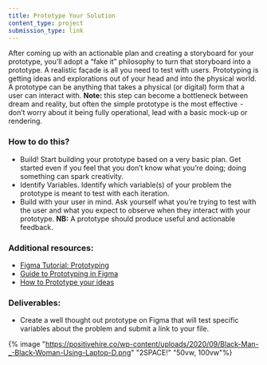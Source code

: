 ```yaml
---
title: Prototype Your Solution
content_type: project
submission_type: link 
---
```


After coming up with an actionable plan and creating a storyboard for your prototype, you’ll adopt a “fake it” philosophy to turn that storyboard into a prototype. A realistic façade is all you need to test with users. Prototyping is getting ideas and explorations out of your head and into the physical world. A prototype can be anything that takes a physical (or digital) form that a user can interact with. **Note:** this step can become a bottleneck between dream and reality, but often the simple prototype is the most effective  -  don’t worry about it being fully operational, lead with a basic mock-up or rendering.

### How to do this?
- Build! Start building your prototype based on a very basic plan. Get started even if you feel that you don’t know what you’re doing; doing something can spark creativity.
- Identify Variables. Identify which variable(s) of your problem the prototype is meant to test with each iteration.
- Build with your user in mind. Ask yourself what you’re trying to test with the user and what you expect to observe when they interact with your prototype. 
**NB:** A prototype should produce useful and actionable feedback. 
 
### Additional resources: 
- [Figma Tutorial: Prototyping](https://www.youtube.com/watch?v=-sAAa-CCOcg)
- [Guide to Prototyping in Figma](https://help.figma.com/hc/en-us/articles/360040314193-Guide-to-prototyping-in-Figma)
- [How to Prototype your ideas](https://www.designkit.org/methods#filter)

### Deliverables:
- Create a well thought out prototype on Figma that will test specific variables about the problem and submit a link to your file.

{% image "https://positivehire.co/wp-content/uploads/2020/09/Black-Man-_-Black-Woman-Using-Laptop-D.png" "2SPACE!" "50vw, 100vw"%}